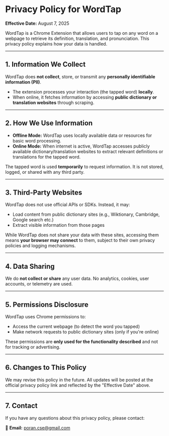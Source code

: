 
# Privacy Policy for WordTap

**Effective Date:** August 7, 2025

WordTap is a Chrome Extension that allows users to tap on any word on a webpage to retrieve its definition, translation, and pronunciation. This privacy policy explains how your data is handled.

---

## 1. Information We Collect

WordTap does **not collect**, store, or transmit any **personally identifiable information (PII)**.

- The extension processes your interaction (the tapped word) **locally**.
- When online, it fetches information by accessing **public dictionary or translation websites** through scraping.

---

## 2. How We Use Information

- **Offline Mode:** WordTap uses locally available data or resources for basic word processing.
- **Online Mode:** When internet is active, WordTap accesses publicly available dictionary/translation websites to extract relevant definitions or translations for the tapped word.

The tapped word is used **temporarily** to request information. It is not stored, logged, or shared with any third party.

---

## 3. Third-Party Websites 

WordTap does not use official APIs or SDKs. Instead, it may:
- Load content from public dictionary sites (e.g., Wiktionary, Cambridge, Google search etc.)
- Extract visible information from those pages

While WordTap does not share your data with these sites, accessing them means **your browser may connect** to them, subject to their own privacy policies and logging mechanisms.

---

## 4. Data Sharing

We do **not collect or share** any user data. No analytics, cookies, user accounts, or telemetry are used.

---

## 5. Permissions Disclosure

WordTap uses Chrome permissions to:
- Access the current webpage (to detect the word you tapped)
- Make network requests to public dictionary sites (only if you're online)

These permissions are **only used for the functionality described** and not for tracking or advertising.

---

## 6. Changes to This Policy

We may revise this policy in the future. All updates will be posted at the official privacy policy link and reflected by the "Effective Date" above.

---

## 7. Contact

If you have any questions about this privacy policy, please contact:

📧 **Email:** poran.cse@gmail.com
